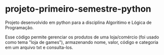 # projeto-primeiro-semestre-python
Projeto desenvolvido em python para a disciplina Algoritimo e Lógica de Programação.

Esse código permite gerenciar os produtos de uma loja/comércio (foi usado como tema "loja de games"), armazenando nome, valor, código e categoria em um arquivo txt e consulta-los.
